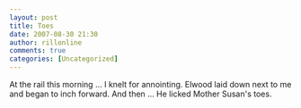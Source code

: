 ```yaml
---
layout: post
title: Toes
date: 2007-08-30 21:30
author: rillonline
comments: true
categories: [Uncategorized]
---
```

At the rail this morning ... I knelt for annointing. Elwood laid down next to me and began to inch forward. And then ... He licked Mother Susan's toes.
